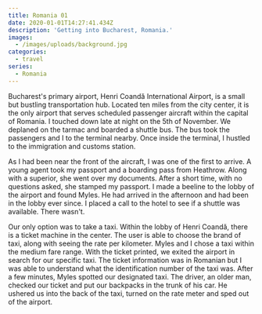 ```yaml
---
title: Romania 01
date: 2020-01-01T14:27:41.434Z
description: 'Getting into Bucharest, Romania.'
images:
  - /images/uploads/background.jpg
categories:
  - travel
series:
  - Romania
---
```

Bucharest's primary airport, Henri Coandă International Airport, is a small but bustling transportation hub. Located ten miles from the city center, it is the only airport that serves scheduled passenger aircraft within the capital of Romania. I touched down late at night on the 5th of November. We deplaned on the tarmac and boarded a shuttle bus. The bus took the passengers and I to the terminal nearby. Once inside the terminal, I hustled to the immigration and customs station.

As I had been near the front of the aircraft, I was one of the first to arrive. A young agent took my passport and a boarding pass from Heathrow. Along with a superior, she went over my documents. After a short time, with no questions asked, she stamped my passport. I made a beeline to the lobby of the airport and found Myles. He had arrived in the afternoon and had been in the lobby ever since. I placed a call to the hotel to see if a shuttle was available. There wasn't.

Our only option was to take a taxi. Within the lobby of Henri Coandă, there is a ticket machine in the center. The user is able to choose the brand of taxi, along with seeing the rate per kilometer. Myles and I chose a taxi within the medium fare range. With the ticket printed, we exited the airport in search for our specific taxi. The ticket information was in Romanian but I was able to understand what the identification number of the taxi was. After a few minutes, Myles spotted our designated taxi. The driver, an older man, checked our ticket and put our backpacks in the trunk of his car. He ushered us into the back of the taxi, turned on the rate meter and sped out of the airport.
